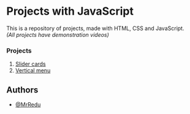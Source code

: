 # Projects with JavaScript
This is a repository of projects, made with HTML, CSS and JavaScript. <br>
*(All projects have demonstration videos)*


### Projects
1. [Slider cards](https://github.com/MrRedu/js-projects/tree/main/slider-cards_js)
2. [Vertical menu](https://github.com/MrRedu/js-projects/tree/main/vertical-menu_js)


## Authors
- [@MrRedu](https://www.github.com/mrredu)
